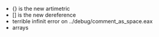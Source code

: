 + {} is the new artimetric
+ [] is the new dereference
+ terrible infinit error on ../debug/comment\_as\_space.eax
+ arrays
